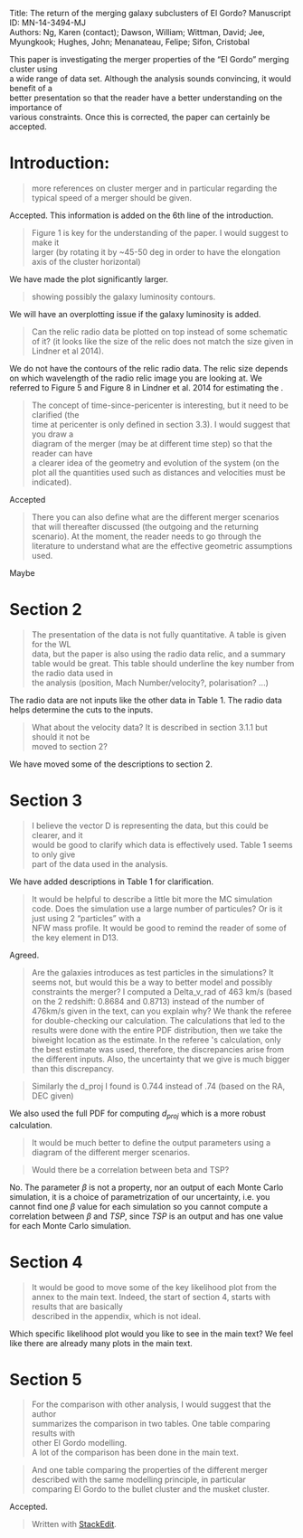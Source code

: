 
Title: The return of the merging galaxy subclusters of El Gordo?
Manuscript ID: MN-14-3494-MJ   
Authors: Ng, Karen (contact); Dawson, William; Wittman, David; Jee, Myungkook; Hughes, John;
Menanateau, Felipe; Sifon, Cristobal   

This	paper is	investigating	the	merger	properties	of	the	“El	Gordo” merging	cluster	using	
a	wide	range	of	data	set.	Although	the	analysis	sounds	convincing,	it	would	benefit	of	a	
better	presentation so	that	the	reader	have	a	better	understanding	on	the	importance	of	
various	constraints.	Once	this	is	corrected,	the	paper	can	certainly	be	accepted.

# Introduction:

> more references on cluster	merger	and	in	particular	regarding	the typical	speed of	a	merger	should	be	 given.

Accepted. This information is added on the 6th line of the introduction. 

> Figure	1	is	key	for	the	understanding	of	the	paper.	I	would	suggest	to	make	it	
larger	(by	rotating	it	by	~45-50	deg	in	order	to	have	the	elongation axis	of	the	
cluster	horizontal)	

We have made the plot significantly larger.

> showing	possibly	the	galaxy	luminosity	contours.	

We will have an overplotting issue if the galaxy luminosity is added.


> Can	the	relic	radio	data	be plotted	on	top	instead	of	some	schematic	of	it? (it	looks	like	the	size	of	the	relic	does	not	match	the	size given	in	Lindner	et	al	2014).

We do not have the contours of the relic radio data.
The relic size depends on which wavelength of the radio relic image you are looking at. We
referred to Figure 5 and Figure 8 in Lindner et al. 2014 for estimating the . 



> The	concept	of	time-since-pericenter	is	interesting,	but	it	need	to	be 	clarified (the	
time	at	pericenter	is	only	defined	in	section	3.3).	I	would	suggest	that	you	draw	a	
diagram	of	the	merger	(may	be	at	different	time	step)	so	that	the	reader	can	have	
a	clearer	idea	of	the	geometry	and	evolution	of	the	system (on	the	plot	all	the	
quantities	used	such	as	distances	and	velocities	must	be	indicated).	

Accepted 

> There	you	can	also	define	what	 are	the	different	merger	scenarios that	will	thereafter	 discussed	(the	outgoing	and	the	returning	scenario).	At	the	moment,	the	reader	needs	to	go	through	the	literature	to	understand	what	 are	the	effective	geometric assumptions	used.

Maybe 

# Section	2
> The	presentation	of	the	data	is	not	fully	quantitative. A	table	is	given	for	the	WL	
data,	but	the	paper	is	also	using	the	radio	data	relic,	and	a	summary	table	would
be	great.	This	table	should	underline	the	key	number	from	the	radio	data	used	in	
the	analysis (position,	Mach	Number/velocity?,	polarisation?	...)

The radio data are not inputs like the other data in Table 1. The radio data helps determine the cuts to the inputs.

> What	about	the	velocity	data?	It	is	described	in	section	3.1.1	but	should	it	not	be	
moved	to	section	2?

We have moved some of the descriptions to section 2.

# Section	3

> I	 believe	the	vector	D	is	representing	the	data,	but	this	could	be	clearer,	and	it	
would	be	good	to	clarify	which	data	is	effectively	used.	Table	1	seems	to	only	give	
part	of	the	data	used	in	the	analysis.

We have added descriptions in Table 1 for clarification. 

> It	would	be	helpful	to	describe	a	little	bit	more	the	MC	simulation	code.	Does	the	
simulation	use	a	large	number	of	particules?	Or	is	it	just	using	2	“particles”	with	a	
NFW	mass profile.	It	would	be	good	to	remind	the	reader	of	some	of	the	key	
element	in	D13.

Agreed. 

> Are	the	galaxies	introduces	as	test	particles	in	the	simulations?	It	seems	not,	but	
would	this	be	a	way	to	better	model	and	possibly	constraints the	merger?
I	computed	a	Delta_v_rad	of	463	km/s	(based	on	the	2	redshift:	0.8684	and	
0.8713)	instead	of	the	number	of	476km/s	given	in	the	text,	can	you	explain	
why?
We thank the referee for double-checking our calculation.
The calculations that led to the results were done with the entire PDF distribution, then we take the biweight location as the estimate. In the referee 's calculation, only the best estimate was used, therefore, the discrepancies arise from the different inputs. 
Also, the uncertainty that we give is much bigger than this discrepancy.


> Similarly	the	d_proj	I	found	is	0.744	instead	of	.74	(based	on	the	RA,	DEC	given)

We also used the full PDF for computing $d_{proj}$ which is a more robust calculation.

> It	would	be	much	better	to	define	the	output	parameters	using	a	diagram	of	the	
different	merger	scenarios.

> Would	there	be	a	correlation	between	beta	and	TSP?

No. The parameter $\beta$ is not a property, nor an output of each Monte Carlo simulation, it is a choice of parametrization of our uncertainty, i.e. you cannot find one $\beta$ value for each simulation so you cannot compute a correlation between $\beta$ and $TSP$, since $TSP$ is an output and has one value for each Monte Carlo simulation.  

# Section	4
> It	would	be	good	to	move	some	of	the	key	likelihood	plot	from	the	annex	to	the	
main	text.	Indeed,	the	start	of	section	4,	starts	with	results	that	are	basically	
described	in	the	appendix,	which	is	not	ideal.

Which specific likelihood plot would you like to see in the main text? We feel like there are already many plots in the main text.

# Section	5

> For	the	comparison	with	other	analysis,	I	would	suggest	that	the	author	
summarizes	the	comparison	in	two tables. One	table	comparing	results	with	
other	El	Gordo	modelling.	
A lot of the comparison has been done in the main text.

> And	one	table	comparing	the	properties	of	the	
different	merger	described	with	the	same	modelling	principle,	in	particular	
comparing	El	Gordo	to	the	bullet	cluster	and	the	musket	cluster.

Accepted.

> Written with [StackEdit](https://stackedit.io/).
